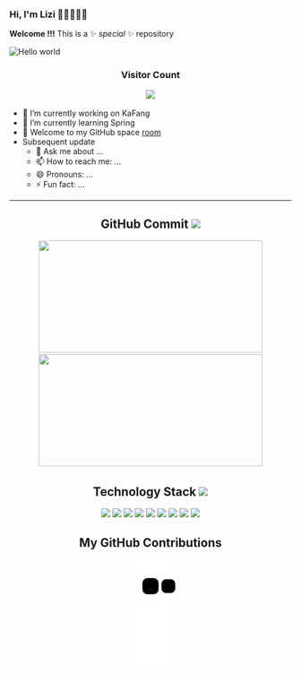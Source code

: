 ### Hi, I'm Lizi 👋🏾🧑🏻‍💻
**Welcome !!!** This is a ✨ _special_ ✨ repository

<img src="https://raw.githubusercontent.com/sagar-viradiya/sagar-viradiya/master/resources/banner.png" alt="Hello world">

<div align="center">
<h3>Visitor Count</h3>
  <img src="https://profile-counter.glitch.me/Dovelizi/count.svg" />
</div>


- 🔭 I’m currently working on KaFang
- 🌱 I’m currently learning Spring
- 🏡 Welcome to my GitHub space [room](https://dovelizi.github.io/)
- Subsequent update
  - 💬 Ask me about ...
  - 📫 How to reach me: ...
  - 😄 Pronouns: ...
  - ⚡ Fun fact: ...
---
<div align="center">
  <h2 align="center">GitHub Commit <img src="https://media.giphy.com/media/WUlplcMpOCEmTGBtBW/giphy.gif" width="50"></h2>
  <a href="https://github.com/Dovelizi">
    <img height="200" width="400" src="https://github-readme-stats.vercel.app/api?username=Dovelizi&show_icons=true&theme=radical"/>
  </a>
  <a href="https://github.com/Dovelizi">
    <img height="200" width="400" src="https://github-readme-stats.vercel.app/api/top-langs/?username=Dovelizi&layout=compact&theme=Gradient&bg_color=30,ff758c,e4efe9&text_color=black&title_color=29323c"/>
  </a>
</div>

<div align="center">
  <h2 align="center">Technology Stack <img src="https://media.giphy.com/media/WUlplcMpOCEmTGBtBW/giphy.gif" width="50"></h2>
  <img src="https://img.shields.io/badge/-Spring-black?style=flat-square&logo=Spring"/>
  <img src="https://img.shields.io/badge/-Spring Boot-black?style=flat-square&logo=Spring Boot"/>
  <img src="https://img.shields.io/badge/-Docker-black?style=flat-square&logo=Docker"/>
  <img src="https://img.shields.io/badge/-Nginx-black?style=flat-square&logo=NGINX"/>
  <img src="https://img.shields.io/badge/-MySQL-black?style=flat-square&logo=mysql"/>
  <img src="https://img.shields.io/badge/-Git-black?style=flat-square&logo=git"/>
  <img src="https://img.shields.io/badge/-GitHub-black?style=flat-square&logo=github"/>
  <img src="https://img.shields.io/badge/-Linux-black?style=flat-square&logo=Linux"/>
  <img src="https://img.shields.io/badge/-macOS-black?style=flat-square&logo=macOS"/>
</div>
<div align="center">
<h2>My GitHub Contributions</h2>
<img src="https://github.com/Dovelizi/Dovelizi/blob/main/assets/github-contribution-grid-snake.svg"/>
</div>
 
